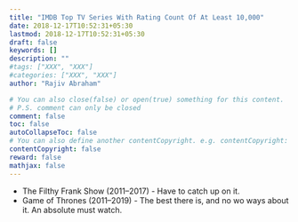 ```yaml
---
title: "IMDB Top TV Series With Rating Count Of At Least 10,000"
date: 2018-12-17T10:52:31+05:30
lastmod: 2018-12-17T10:52:31+05:30
draft: false
keywords: []
description: ""
#tags: ["XXX", "XXX"]
#categories: ["XXX", "XXX"]
author: "Rajiv Abraham"

# You can also close(false) or open(true) something for this content.
# P.S. comment can only be closed
comment: false
toc: false
autoCollapseToc: false
# You can also define another contentCopyright. e.g. contentCopyright: "This is another copyright."
contentCopyright: false
reward: false
mathjax: false
---
```


* The Filthy Frank Show (2011–2017) - Have to catch up on it.
* Game of Thrones (2011–2019) - The best there is, and no wo ways about it. An absolute must watch. 